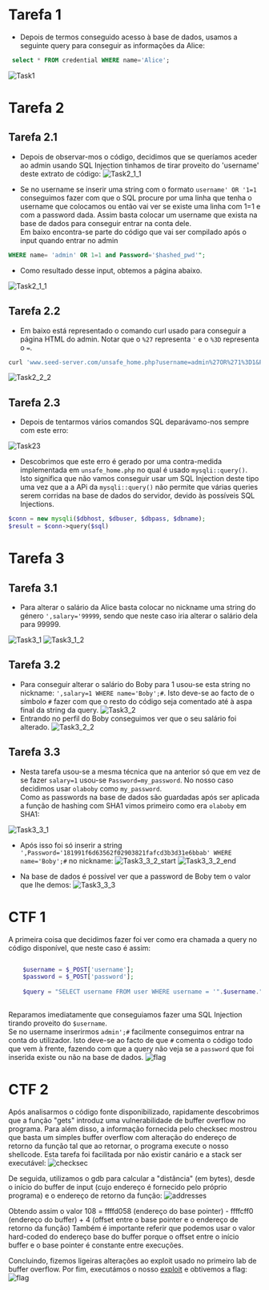 # Tarefa 1
- Depois de termos conseguido acesso à base de dados, usamos a seguinte query para conseguir as informações da Alice:
```sql
 select * FROM credential WHERE name='Alice';
 ```

![Task1](imagenslogbook8/task1_1sem8.PNG)


# Tarefa 2
## Tarefa 2.1
- Depois de observar-mos o código, decidimos que se queríamos aceder ao admin usando SQL Injection tinhamos de tirar proveito do 'username' deste extrato de código:
![Task2_1_1](imagenslogbook8/task2_1_1sem8.PNG)

- Se no username se inserir uma string com o formato `username' OR '1=1 ` conseguimos fazer com que o SQL procure por uma linha que tenha o username que colocamos ou então vai ver se existe uma linha com 1=1 e com a password dada. Assim basta colocar um username que exista na base de dados para conseguir entrar na conta dele.
<br> Em baixo encontra-se parte do código que vai ser compilado após o input quando entrar no admin
```sql
WHERE name= 'admin' OR 1=1 and Password='$hashed_pwd'";
```

- Como resultado desse input, obtemos a página abaixo.

![Task2_1_1](imagenslogbook8/task2_2_sem8.PNG)

## Tarefa 2.2

- Em baixo está representado o comando curl usado para conseguir a página HTML do admin. Notar que o `%27` representa `'` e o `%3D` representa o `=`.

```bash
curl 'www.seed-server.com/unsafe_home.php?username=admin%27OR%271%3D1&Password='; 
```
![Task2_2_2](imagenslogbook8/task2_2_2sem8.PNG)

## Tarefa 2.3

- Depois de tentarmos vários comandos SQL deparávamo-nos sempre com este erro:

![Task23](imagenslogbook8/task23_sem8.PNG)

- Descobrimos que este erro é gerado por uma contra-medida implementada em `unsafe_home.php`
no qual é usado `mysqli::query()`.
Isto significa que não vamos conseguir usar um SQL Injection deste tipo uma vez que a a APi da `mysqli::query()` não permite que várias queries serem corridas na base de dados do servidor, devido às possíveis SQL Injections.

```php
$conn = new mysqli($dbhost, $dbuser, $dbpass, $dbname);
$result = $conn->query($sql)
```

# Tarefa 3
## Tarefa 3.1
- Para alterar o salário da Alice basta colocar no nickname uma string do género `',salary='99999`, sendo que neste caso iria alterar o salário dela para 99999.

![Task3_1](imagenslogbook8/task31_1_sem8.PNG)
![Task3_1_2](imagenslogbook8/task31_2_sem8.PNG)

## Tarefa 3.2
- Para conseguir alterar o salário do Boby para 1 usou-se esta string no nickname: `',salary=1 WHERE name='Boby';#`. Isto deve-se ao facto de o símbolo `#` fazer com que o resto do código seja comentado até à aspa final da string da query.
![Task3_2](imagenslogbook8/task32_1_sem8.PNG)
- Entrando no perfil do Boby conseguimos ver que o seu salário foi alterado.
![Task3_2_2](imagenslogbook8/task32_2_sem8.PNG)

## Tarefa 3.3
- Nesta tarefa usou-se a mesma técnica que na anterior só que em vez de se fazer `salary=1` usou-se `Password=my_password`. No nosso caso decidimos usar `olaboby` como `my_password`.<br>
Como as passwords na base de dados são guardadas após ser aplicada a função de hashing com SHA1 vimos primeiro como era `olaboby` em SHA1:

![Task3_3_1](imagenslogbook8/task33_1_sem8.PNG)

- Após isso foi só inserir a string `',Password='181991f6d63562f02903821fafcd3b3d31e6bbab' WHERE name='Boby';#` no nickname:
![Task3_3_2_start](imagenslogbook8/task33_2_sem8.PNG)
![Task3_3_2_end](imagenslogbook8/task33_2_end_sem8.PNG)

- Na base de dados é possível ver que a password de Boby tem o valor que lhe demos:
![Task3_3_3](imagenslogbook8/task33_3_sem8.PNG)


# CTF 1
A primeira coisa que decidimos fazer foi ver como era chamada a query no código disponível, que neste caso é assim:
```php

    $username = $_POST['username'];
    $password = $_POST['password'];
               
    $query = "SELECT username FROM user WHERE username = '".$username."' AND password = '".$password."'";
     
```
Reparamos imediatamente que conseguiamos fazer uma SQL Injection tirando proveito do `$username`.<br>
Se no username inserirmos `admin';#` facilmente conseguimos entrar na conta do utilizador.
Isto deve-se ao facto de que `#` comenta o código todo que vem à frente, fazendo com que a query não veja se a `password` que foi inserida existe ou não na base de dados.
![flag](CTF/Semana8-Desafio1/sem8_desafio1.PNG)
# CTF 2
Após analisarmos o código fonte disponibilizado, rapidamente descobrimos que a função "gets" introduz uma vulnerabilidade de buffer overflow no programa. Para além disso, a informação fornecida pelo checksec mostrou que basta um simples buffer overflow com alteração do endereço de retorno da função tal que ao retornar, o programa execute o nosso shellcode. Esta tarefa foi facilitada por não existir canário e a stack ser executável:
![checksec](CTF/Semana8-Desafio2/checksec.png)

De seguida, utilizamos o gdb para calcular a "distância" (em bytes), desde o início do buffer de input (cujo endereço é fornecido pelo próprio programa) e o endereço de retorno da função:
![addresses](CTF/Semana8-Desafio2/addresses.png)

Obtendo assim o valor 108 = ffffd058 (endereço do base pointer) - ffffcff0 (endereço do buffer) + 4 (offset entre o base pointer e o endereço de retorno da função)
Também é importante referir que podemos usar o valor hard-coded do endereço base do buffer porque o offset entre o início buffer e o base pointer é constante entre execuções.

Concluindo, fizemos ligeiras alterações ao exploit usado no primeiro lab de buffer overflow.
Por fim, executámos o nosso [exploit](CTF/Semana8-Desafio2/exploit.py) e obtivemos a flag:
![flag](CTF/Semana8-Desafio2/flag.png)